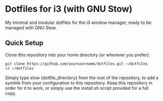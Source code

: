 # Dotfiles for i3 (with GNU Stow)

My minimal and modular dotfiles for the i3 window manager, ready to be managed with GNU Stow.


## Quick Setup

Clone this repository into your home directory (or wherever you prefer):

```bash
git clone https://github.com/yourusername/dotfiles.git ~/dotfiles
cd ~/dotfiles
```
Simply type stow {dotfile_directory} from the root of the repository, to add a symlink from your configuration to this repository. 
Keep this repository in order for it to work, or simply use the install.sh script provided for a full copy.

